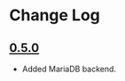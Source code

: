 # Change Log

## [0.5.0]

- Added MariaDB backend.

[0.5.0]: https://github.com/paurkedal/ocaml-caqti/compare/v0.4.0...v0.5.0
